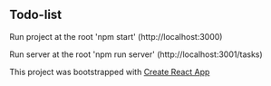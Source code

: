 ## Todo-list

Run project at the root 'npm start' (http://localhost:3000)

Run server at the root 'npm run server' (http://localhost:3001/tasks)

This project was bootstrapped with [Create React App](https://github.com/facebook/create-react-app)

